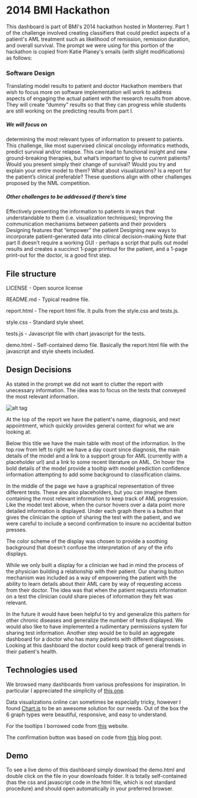 # 2014 BMI Hackathon
This dashboard is part of BMI's 2014 hackathon hosted in Monterrey. Part 1 of the challenge involved creating classifiers that could predict aspects of a patient's AML treatment such as likelihood of remission, remission duration, and overall survival. The prompt we were using for this portion of the hackathon is copied from Katie Planey's emails (with slight modifications) as follows:

### Software Design
Translating model results to patient and doctor Hackathon members that wish to focus more on software implementation will work to address aspects of engaging the actual patient with the research results from above.  They will create “dummy” results so that they can progress while students are still working on the predicting results from part I. 

##### We will focus on
determining the most relevant types of information to present to patients. This challenge, like most supervised clinical oncology informatics methods, predict survival and/or relapse. This can lead to functional insight and new ground-breaking therapies, but what’s important to give to current patients? Would you present simply their change of survival? Would you try and explain your entire model to them? What about visualizations? Is a report for the patient’s clinical preferable? These questions align with other challenges proposed by the NML competition.

##### Other challenges to be addressed if there’s time
Effectively presenting the information to patients in ways that understandable to them (i.e. visualization techniques); Improving the communication mechanisms between patients and their providers Designing features that “empower” the patient Designing new ways to incorporate patient-generated data into clinical decision-making Note that part II doesn’t require a working GUI - perhaps a script that pulls out model results and creates a succinct 1-page printout for the patient, and a 1-page print-out for the doctor, is a good first step.

## File structure

LICENSE - Open source license

README.md - Typical readme file.

report.html - The report html file. It pulls from the style.css and tests.js.

style.css - Standard style sheet.

tests.js - Javascript file with chart javascript for the tests.

demo.html - Self-contained demo file. Basically the report.html file with the javascript and style sheets included.

## Design Decisions

As stated in the prompt we did not want to clutter the report with unecessary information. The idea was to focus on the tests that conveyed the most relevant information.

![alt tag](http://Screenshot.png)

At the top of the report we have the patient's name, diagnosis, and next appointment, which quickly provides general context for what we are looking at.

Below this title we have the main table with most of the information. In the top row from left to right we have a day count since diagnosis, the main details of the model and a link to a support group for AML (currently with a placeholder url) and a link to some recent literature on AML. On hover the bold details of the model provide a tooltip with model prediction confidence information attempting to add some background to classification claims.

In the middle of the page we have a graphical representation of three different tests. These are also placeholders, but you can imagine them containing the most relevant information to keep track of AML progression. Like the model text above, when the cursor hovers over a data point more detailed information is displayed. Under each graph there is a button that gives the clinician the option of sharing the test with the patient, and we were careful to include a second confirmation to insure no accidental button presses.

The color scheme of the display was chosen to provide a soothing background that doesn't confuse the interpretation of any of the info displays.

While we only built a display for a clinician we had in mind the process of the physician building a relationship with their patient. Our sharing button mechanism was included as a way of empowering the patient with the ability to learn details about their AML care by way of requesting access from their doctor. The idea was that when the patient requests information on a test the clinician could share pieces of information they felt was relevant.

In the future it would have been helpful to try and generalize this pattern for other chronic diseases and generalize the number of tests displayed. We would also like to have implemented a rudimentary permissions system for sharing test information. Another step would be to build an aggregate dashboard for a doctor who has many patients with different diagnosises. Looking at this dashboard the doctor could keep track of general trends in their patient's health.

## Technologies used
We browsed many dashboards from various professions for inspiration. In particular I appreciated the simplicity of [this one](https://dribbble.com/shots/780188-Morning/attachments/78031).

Data visualizations online can sometimes be especially tricky, however I found [Chart.js](http://www.chartjs.org/) to be an awesome solution for our needs. Out of the box the 6 graph types were beautiful, responsive, and easy to understand.

For the tooltips I borrowed code from [this](http://cbracco.me/a-simple-css-tooltip/) website.

The confirmation button was based on code from [this](http://www.sanwebe.com/2013/01/40-css-buttons-from-codepen) blog post.

## Demo
To see a live demo of this dashboard simply download the demo.html and double click on the file in your downloads folder. It is totally self-contained (has the css and javascript code in the html file, which is not standard procedure) and should open automatically in your preferred browser.
